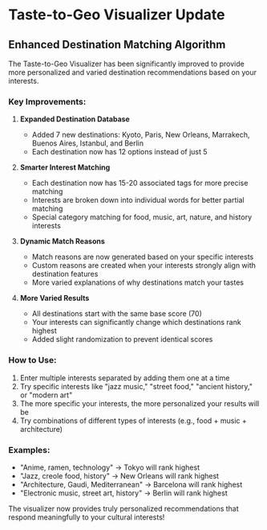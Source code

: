 # Taste-to-Geo Visualizer Update

## Enhanced Destination Matching Algorithm

The Taste-to-Geo Visualizer has been significantly improved to provide more personalized and varied destination recommendations based on your interests.

### Key Improvements:

1. **Expanded Destination Database**
   - Added 7 new destinations: Kyoto, Paris, New Orleans, Marrakech, Buenos Aires, Istanbul, and Berlin
   - Each destination now has 12 options instead of just 5

2. **Smarter Interest Matching**
   - Each destination now has 15-20 associated tags for more precise matching
   - Interests are broken down into individual words for better partial matching
   - Special category matching for food, music, art, nature, and history interests

3. **Dynamic Match Reasons**
   - Match reasons are now generated based on your specific interests
   - Custom reasons are created when your interests strongly align with destination features
   - More varied explanations of why destinations match your tastes

4. **More Varied Results**
   - All destinations start with the same base score (70)
   - Your interests can significantly change which destinations rank highest
   - Added slight randomization to prevent identical scores

### How to Use:

1. Enter multiple interests separated by adding them one at a time
2. Try specific interests like "jazz music," "street food," "ancient history," or "modern art"
3. The more specific your interests, the more personalized your results will be
4. Try combinations of different types of interests (e.g., food + music + architecture)

### Examples:

- "Anime, ramen, technology" → Tokyo will rank highest
- "Jazz, creole food, history" → New Orleans will rank highest
- "Architecture, Gaudi, Mediterranean" → Barcelona will rank highest
- "Electronic music, street art, history" → Berlin will rank highest

The visualizer now provides truly personalized recommendations that respond meaningfully to your cultural interests!
